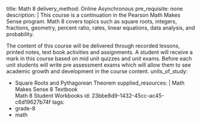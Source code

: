 title: Math 8
delivery_method: Online Asynchronous
pre_requisite: none
description: |
  This course is a continuation in the Pearson Math Makes Sense program. Math 8 covers topics such as square roots, integers, fractions, geometry, percent ratio, rates, linear equations, data analysis, and probability.
  
  The content of this course will be delivered through recorded lessons, printed notes, text book activities and assignments.  A student will receive a mark in this course based on mid unit quizzes and unit exams. Before each unit students will write pre assessment exams which will allow them to see academic growth and development in the course content.
units_of_study:
  - Square Roots and Pythagorean Theorem
supplied_resources: |
  Math Makes Sense 8 Textbook<br>
  Math 8 Student Workbooks
id: 23bbe8d9-1432-45cc-ac45-c6d19627b74f
tags:
  - grade-8
  - math
